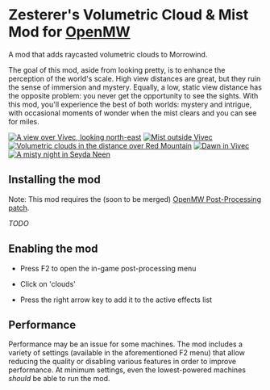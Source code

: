 # Zesterer's Volumetric Cloud & Mist Mod for [OpenMW](https://openmw.org/en/)

A mod that adds raycasted volumetric clouds to Morrowind.

The goal of this mod, aside from looking pretty, is to enhance the perception of the world's scale. High view
distances are great, but they ruin the sense of immersion and mystery. Equally, a low, static view distance has the
opposite problem: you never get the opportunity to see the sights. With this mod, you'll experience the best of both
worlds: mystery and intrigue, with occasional moments of wonder when the mist clears and you can see for miles.

[![A view over Vivec, looking north-east](https://i.imgur.com/UH4TMey.png)](https://www.youtube.com/watch?v=60jWROy5Pdg)
[![Mist outside Vivec](https://i.imgur.com/eUuck8r.png)](https://www.youtube.com/watch?v=60jWROy5Pdg)
[![Volumetric clouds in the distance over Red Mountain](https://i.imgur.com/SaoByZR.png)](https://www.youtube.com/watch?v=60jWROy5Pdg)
[![Dawn in Vivec](https://i.imgur.com/C7Sm02j.png)](https://www.youtube.com/watch?v=60jWROy5Pdg)
[![A misty night in Seyda Neen](https://i.imgur.com/c2NTbez.png)](https://www.youtube.com/watch?v=60jWROy5Pdg)

## Installing the mod

Note: This mod requires the (soon to be merged) [OpenMW Post-Processing patch](https://gitlab.com/OpenMW/openmw/-/merge_requests/1124).

*TODO*

## Enabling the mod

- Press F2 to open the in-game post-processing menu

- Click on 'clouds'

- Press the right arrow key to add it to the active effects list

## Performance

Performance may be an issue for some machines. The mod includes a variety of settings (available in the aforementioned
F2 menu) that allow reducing the quality or disabling various features in order to improve performance. At minimum
settings, even the lowest-powered machines *should* be able to run the mod.
